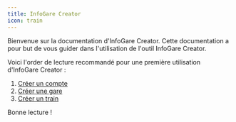 ```yaml
---
title: InfoGare Creator
icon: train
---
```


Bienvenue sur la documentation d'InfoGare Creator. Cette documentation a pour but de vous guider dans l'utilisation de l'outil InfoGare Creator.

Voici l'order de lecture recommandé pour une première utilisation d'InfoGare Creator :

1. <HopeIcon icon="user-plus" /> [Créer un compte](create-account)
2. <HopeIcon icon="school" /> [Créer une gare](create-station)
3. <HopeIcon icon="plus" /> [Créer un train](create-train)

Bonne lecture !